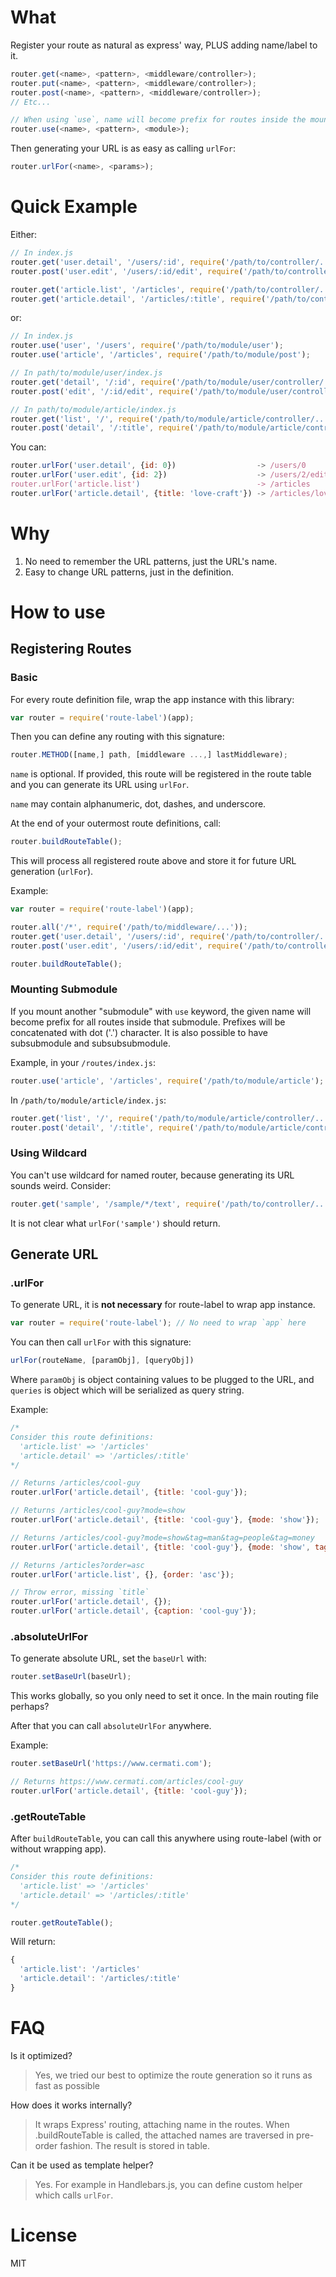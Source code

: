 # What

Register your route as natural as express' way, PLUS adding name/label to it.
```js
router.get(<name>, <pattern>, <middleware/controller>);
router.put(<name>, <pattern>, <middleware/controller>);
router.post(<name>, <pattern>, <middleware/controller>);
// Etc...

// When using `use`, name will become prefix for routes inside the mounted module
router.use(<name>, <pattern>, <module>);
```

Then generating your URL is as easy as calling `urlFor`:
```js
router.urlFor(<name>, <params>);
```

# Quick Example

Either:
```js
// In index.js
router.get('user.detail', '/users/:id', require('/path/to/controller/...'));
router.post('user.edit', '/users/:id/edit', require('/path/to/controller/...'));

router.get('article.list', '/articles', require('/path/to/controller/...'));
router.get('article.detail', '/articles/:title', require('/path/to/controller/...'));
```

or:
```js
// In index.js
router.use('user', '/users', require('/path/to/module/user');
router.use('article', '/articles', require('/path/to/module/post');

// In path/to/module/user/index.js
router.get('detail', '/:id', require('/path/to/module/user/controller/...'));
router.post('edit', '/:id/edit', require('/path/to/module/user/controller/...'));

// In path/to/module/article/index.js
router.get('list', '/', require('/path/to/module/article/controller/...'));
router.post('detail', '/:title', require('/path/to/module/article/controller/...'));
```

You can:
```js
router.urlFor('user.detail', {id: 0})                  -> /users/0
router.urlFor('user.edit', {id: 2})                    -> /users/2/edit
router.urlFor('article.list')                          -> /articles
router.urlFor('article.detail', {title: 'love-craft'}) -> /articles/love-craft
```

# Why

1. No need to remember the URL patterns, just the URL's name.
2. Easy to change URL patterns, just in the definition.

# How to use

## Registering Routes

### Basic

For every route definition file, wrap the app instance with this library:
```js
var router = require('route-label')(app);
```

Then you can define any routing with this signature:
```js
router.METHOD([name,] path, [middleware ...,] lastMiddleware);
```

`name` is optional. If provided, this route will be registered in the route table and you can generate its URL using `urlFor`.

`name` may contain alphanumeric, dot, dashes, and underscore.

At the end of your outermost route definitions, call:
```js
router.buildRouteTable();
```

This will process all registered route above and store it for future URL generation (`urlFor`).

Example:
```js
var router = require('route-label')(app);

router.all('/*', require('/path/to/middleware/...'));
router.get('user.detail', '/users/:id', require('/path/to/controller/...'));
router.post('user.edit', '/users/:id/edit', require('/path/to/controller/...'));

router.buildRouteTable();
```

### Mounting Submodule

If you mount another "submodule" with `use` keyword, the given name will become prefix for all routes inside that submodule.
Prefixes will be concatenated with dot ('.') character. It is also possible to have subsubmodule and subsubsubmodule.

Example, in your `/routes/index.js`:
```js
router.use('article', '/articles', require('/path/to/module/article');
```

In `/path/to/module/article/index.js`:
```js
router.get('list', '/', require('/path/to/module/article/controller/...'));
router.post('detail', '/:title', require('/path/to/module/article/controller/...'));
```

### Using Wildcard

You can't use wildcard for named router, because generating its URL sounds weird.
Consider:
```js
router.get('sample', '/sample/*/text', require('/path/to/controller/...'));
```
It is not clear what `urlFor('sample')` should return. 

## Generate URL

### .urlFor
To generate URL, it is **not necessary** for route-label to wrap app instance.
```js
var router = require('route-label'); // No need to wrap `app` here
```

You can then call `urlFor` with this signature:
```js
urlFor(routeName, [paramObj], [queryObj])
```

Where `paramObj` is object containing values to be plugged to the URL, and `queries` is object which will be serialized as query string.

Example:
```js
/*
Consider this route definitions:
  'article.list' => '/articles'
  'article.detail' => '/articles/:title'
*/

// Returns /articles/cool-guy
router.urlFor('article.detail', {title: 'cool-guy'});

// Returns /articles/cool-guy?mode=show
router.urlFor('article.detail', {title: 'cool-guy'}, {mode: 'show'});

// Returns /articles/cool-guy?mode=show&tag=man&tag=people&tag=money
router.urlFor('article.detail', {title: 'cool-guy'}, {mode: 'show', tag: ['man', 'people', 'money']});

// Returns /articles?order=asc
router.urlFor('article.list', {}, {order: 'asc'});

// Throw error, missing `title`
router.urlFor('article.detail', {});
router.urlFor('article.detail', {caption: 'cool-guy'});
```

### .absoluteUrlFor
To generate absolute URL, set the `baseUrl` with:
```js
router.setBaseUrl(baseUrl);
```
This works globally, so you only need to set it once. In the main routing file perhaps?

After that you can call `absoluteUrlFor` anywhere.

Example:
```js
router.setBaseUrl('https://www.cermati.com');

// Returns https://www.cermati.com/articles/cool-guy
router.urlFor('article.detail', {title: 'cool-guy'});
```

### .getRouteTable

After `buildRouteTable`, you can call this anywhere using route-label (with or without wrapping app).
```js
/*
Consider this route definitions:
  'article.list' => '/articles'
  'article.detail' => '/articles/:title'
*/

router.getRouteTable();
```
Will return:
```js
{
  'article.list': '/articles'
  'article.detail': '/articles/:title'
}
```

# FAQ

Is it optimized?
> Yes, we tried our best to optimize the route generation so it runs as fast as possible

How does it works internally?
> It wraps Express' routing, attaching name in the routes. When .buildRouteTable is called, the attached names are traversed in pre-order fashion. The result is stored in table. 

Can it be used as template helper?
> Yes. For example in Handlebars.js, you can define custom helper which calls `urlFor`.

# License
MIT
